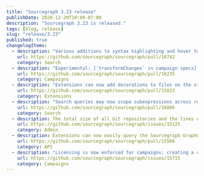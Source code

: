```yaml
---
title: "Sourcegraph 3.23 release"
publishDate: 2020-12-20T10:00-07:00
description: "Sourcegraph 3.23 is released."
tags: [blog, release]
slug: "release/3.23"
published: true
changelogItems:
  - description: "Various additions to syntax highlighting and hover tooltips in the search query bar (e.g., regular expressions). Can be disabled with `{ \"experimentalFeatures\": { \"enableSmartQuery\": false } }` in case of unlikely adverse effects."
    url: https://github.com/sourcegraph/sourcegraph/pull/16742
    category: Search
  - description: "Experimental: [`transformChanges` in campaign specs](https://docs.sourcegraph.com/campaigns/references/campaign_spec_yaml_reference#transformchanges) is now available as a feature preview to allow users to create multiple changesets in a single repository."
    url: https://github.com/sourcegraph/sourcegraph/pull/16235
    category: Campaigns
  - description: "Extensions can now add decorations to files on the sidebar tree view and tree page through the experimental `FileDecoration` API."
    url: https://github.com/sourcegraph/sourcegraph/pull/15833
    category: Extensions
  - description: "Search queries may now scope subexpressions across repositories and files, and also allow greater freedom for combining search filters. See the updated documentation on [search subexpressions](https://docs.sourcegraph.com/code_search/tutorials/search_subexpressions) to learn more."
    url: https://github.com/sourcegraph/sourcegraph/pull/16866
    category: Search
  - description: The total size of all Git repositories and the lines of code for indexed branches are displayed in the site admin overview.
    url: https://github.com/sourcegraph/sourcegraph/issues/15125
    category: Admin
  - description: Extensions can now easily query the Sourcegraph GraphQL API through a dedicated API method.
    url: https://github.com/sourcegraph/sourcegraph/pull/15566
    category: API
  - description: "Licensing is now enforced for campaigns: creating a campaign with more than five changesets requires a valid license. Please [contact Sourcegraph with any licensing questions](https://about.sourcegraph.com/contact/sales/)."
    url: https://github.com/sourcegraph/sourcegraph/issues/15715
    category: Campaigns
---
```

